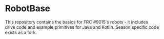 # RobotBase

This repository contains the basics for FRC #9015's robots - it includes drive code and example primitives for Java and 
Kotlin.  Season specific code exists as a fork.